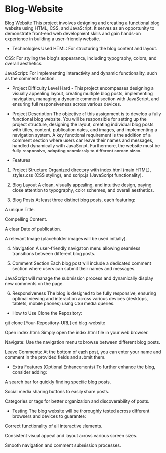 # Blog-Website
Blog Website
This project involves designing and creating a functional blog website using HTML, CSS, and JavaScript. It serves as an opportunity to demonstrate front-end web development skills and gain hands-on experience in building a user-friendly website.

*  Technologies Used
HTML: For structuring the blog content and layout.

CSS: For styling the blog's appearance, including typography, colors, and overall aesthetics.

JavaScript: For implementing interactivity and dynamic functionality, such as the comment section.

*  Project Difficulty Level
Hard - This project encompasses designing a visually appealing layout, creating multiple blog posts, implementing navigation, managing a dynamic comment section with JavaScript, and ensuring full responsiveness across various devices.

*  Project Description
The objective of this assignment is to develop a fully functional blog website. You will be responsible for setting up the project structure, designing the layout, creating individual blog posts with titles, content, publication dates, and images, and implementing a navigation system. A key functional requirement is the addition of a comment section where users can leave their names and messages, handled dynamically with JavaScript. Furthermore, the website must be fully responsive, adapting seamlessly to different screen sizes.

*  Features
1. Project Structure
Organized directory with index.html (main HTML), styles.css (CSS styling), and script.js (JavaScript functionality).

2. Blog Layout
A clean, visually appealing, and intuitive design, paying close attention to typography, color schemes, and overall aesthetics.

3. Blog Posts
At least three distinct blog posts, each featuring:

A unique Title.

Compelling Content.

A clear Date of publication.

A relevant Image (placeholder images will be used initially).

4. Navigation
A user-friendly navigation menu allowing seamless transitions between different blog posts.

5. Comment Section
Each blog post will include a dedicated comment section where users can submit their names and messages.

JavaScript will manage the submission process and dynamically display new comments on the page.

6. Responsiveness
The blog is designed to be fully responsive, ensuring optimal viewing and interaction across various devices (desktops, tablets, mobile phones) using CSS media queries.

*  How to Use
Clone the Repository:

git clone [Your-Repository-URL]
cd blog-website

Open index.html: Simply open the index.html file in your web browser.

Navigate: Use the navigation menu to browse between different blog posts.

Leave Comments: At the bottom of each post, you can enter your name and comment in the provided fields and submit them.

*  Extra Features (Optional Enhancements)
To further enhance the blog, consider adding:

A search bar for quickly finding specific blog posts.

Social media sharing buttons to easily share posts.

Categories or tags for better organization and discoverability of posts.

* Testing
The blog website will be thoroughly tested across different browsers and devices to guarantee:

Correct functionality of all interactive elements.

Consistent visual appeal and layout across various screen sizes.

Smooth navigation and comment submission processes.
